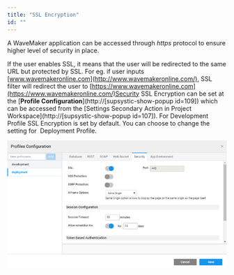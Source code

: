 ```yaml
---
title: "SSL Encryption"
id: ""
---
```


A WaveMaker application can be accessed through _https_ protocol to ensure higher level of security in place.

If the user enables SSL, it means that the user will be redirected to the same URL but protected by SSL. For eg. if user inputs [www.wavemakeronline.com](http://www.wavemakeronline.com/), SSL filter will redirect the user to [https://www.wavemakeronline.com](https://www.wavemakeronline.com/)Security SSL Encryption can be set at the [**Profile Configuration**](http://[supsystic-show-popup id=109]) which can be accessed from the [Settings Secondary Action in Project Workspace](http://[supsystic-show-popup id=107]). For Development Profile SSL Encryption is set by default. You can choose to change the setting for  Deployment Profile.

[![](/learn/assets/config_deploy_sec.png)](/learn/assets/config_deploy_sec.png)

